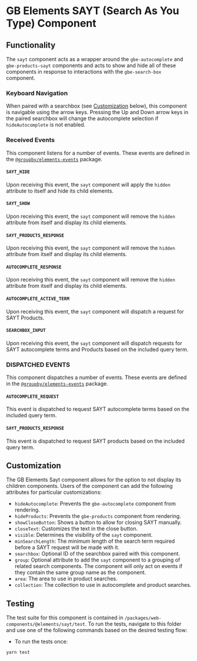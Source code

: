 # GB Elements SAYT (Search As You Type) Component

## Functionality

The `sayt` component acts as a wrapper around the `gbe-autocomplete` and
`gbe-products-sayt` components and acts to show and hide all of these components
in response to interactions with the `gbe-search-box` component.

### Keyboard Navigation

When paired with a searchbox (see [Customization](#customization) below),
this component is navigable using the arrow keys.
Pressing the Up and Down arrow keys in the paired searchbox
will change the autocomplete selection if `hideAutocomplete` is not enabled.

### Received Events

This component listens for a number of events. These events are defined in the [`@groupby/elements-events`][elements-events] package.

#### `SAYT_HIDE`

Upon receiving this event, the `sayt` component will apply the `hidden`
attribute to itself and hide its child elements.

#### `SAYT_SHOW`

Upon receiving this event, the `sayt` component will remove the `hidden`
attribute from itself and display its child elements.

#### `SAYT_PRODUCTS_RESPONSE`

Upon receiving this event, the `sayt` component will remove the `hidden`
attribute from itself and display its child elements.

#### `AUTOCOMPLETE_RESPONSE`

Upon receiving this event, the `sayt` component will remove the `hidden`
attribute from itself and display its child elements.

#### `AUTOCOMPLETE_ACTIVE_TERM`

Upon receiving this event, the `sayt` component will dispatch a request for SAYT Products.

#### `SEARCHBOX_INPUT`

Upon receiving this event, the `sayt` component will dispatch requests for SAYT autocomplete terms and Products based on the included query term.

### DISPATCHED EVENTS

This component dispatches a number of events. These events are defined in the [`@groupby/elements-events`][elements-events] package.

#### `AUTOCOMPLETE_REQUEST`

This event is dispatched to request SAYT autocomplete terms based on the included query term.

#### `SAYT_PRODUCTS_RESPONSE`

This event is dispatched to request SAYT products based on the included query term.

## Customization

The GB Elements Sayt component allows for the option to not display its children
components. Users of the component can add the following attributes for
particular customizations:

- `hideAutocomplete`: Prevents the `gbe-autocomplete` component from rendering.
- `hideProducts`: Prevents the `gbe-products` component from rendering.
- `showCloseButton`: Shows a button to allow for closing SAYT manually.
- `closeText`: Customizes the text in the close button.
- `visible`: Determines the visibility of the `sayt` component.
- `minSearchLength`: The minimum length of the search term required before a SAYT request will be made with it.
- `searchbox`: Optional ID of the searchbox paired with this component.
- `group`: Optional attribute to add the `sayt` component to a grouping of related search components. The component will only act on events if they contain the same group name as the component.
- `area`: The area to use in product searches.
- `collection`: The collection to use in autocomplete and product searches.

## Testing

The test suite for this component is contained in `/packages/web-components/@elements/sayt/test`.
To run the tests, navigate to this folder and use one of the following commands based on the desired testing flow:

- To run the tests once:

```sh
yarn test
```

[elements-events]: https://github.com/groupby/elements-events
